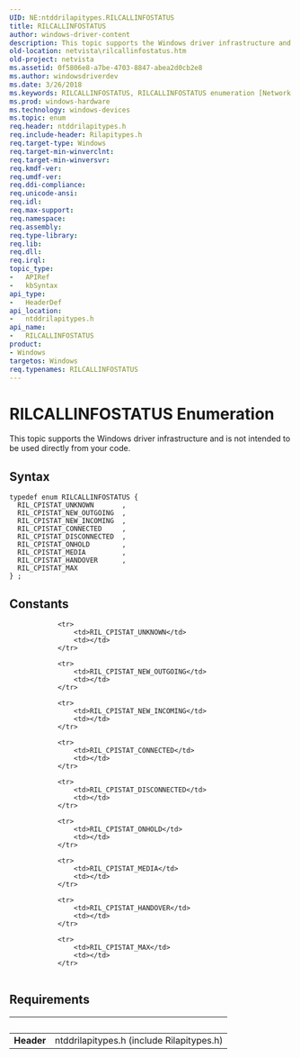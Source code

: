```yaml
---
UID: NE:ntddrilapitypes.RILCALLINFOSTATUS
title: RILCALLINFOSTATUS
author: windows-driver-content
description: This topic supports the Windows driver infrastructure and is not intended to be used directly from your code.
old-location: netvista\rilcallinfostatus.htm
old-project: netvista
ms.assetid: 0f5806e8-a7be-4703-8847-abea2d0cb2e8
ms.author: windowsdriverdev
ms.date: 3/26/2018
ms.keywords: RILCALLINFOSTATUS, RILCALLINFOSTATUS enumeration [Network Drivers Starting with Windows Vista], RIL_CPISTAT_CONNECTED, RIL_CPISTAT_DISCONNECTED, RIL_CPISTAT_HANDOVER, RIL_CPISTAT_MAX, RIL_CPISTAT_MEDIA, RIL_CPISTAT_NEW_INCOMING, RIL_CPISTAT_NEW_OUTGOING, RIL_CPISTAT_ONHOLD, netvista.rilcallinfostatus, ntddrilapitypes/RILCALLINFOSTATUS, ntddrilapitypes/RIL_CPISTAT_CONNECTED, ntddrilapitypes/RIL_CPISTAT_DISCONNECTED, ntddrilapitypes/RIL_CPISTAT_HANDOVER, ntddrilapitypes/RIL_CPISTAT_MAX, ntddrilapitypes/RIL_CPISTAT_MEDIA, ntddrilapitypes/RIL_CPISTAT_NEW_INCOMING, ntddrilapitypes/RIL_CPISTAT_NEW_OUTGOING, ntddrilapitypes/RIL_CPISTAT_ONHOLD
ms.prod: windows-hardware
ms.technology: windows-devices
ms.topic: enum
req.header: ntddrilapitypes.h
req.include-header: Rilapitypes.h
req.target-type: Windows
req.target-min-winverclnt: 
req.target-min-winversvr: 
req.kmdf-ver: 
req.umdf-ver: 
req.ddi-compliance: 
req.unicode-ansi: 
req.idl: 
req.max-support: 
req.namespace: 
req.assembly: 
req.type-library: 
req.lib: 
req.dll: 
req.irql: 
topic_type:
-	APIRef
-	kbSyntax
api_type:
-	HeaderDef
api_location:
-	ntddrilapitypes.h
api_name:
-	RILCALLINFOSTATUS
product:
- Windows
targetos: Windows
req.typenames: RILCALLINFOSTATUS
---
```


# RILCALLINFOSTATUS Enumeration
This topic supports the Windows driver infrastructure and is not intended to be used directly from your code.

## Syntax
```
typedef enum RILCALLINFOSTATUS {
  RIL_CPISTAT_UNKNOWN       ,
  RIL_CPISTAT_NEW_OUTGOING  ,
  RIL_CPISTAT_NEW_INCOMING  ,
  RIL_CPISTAT_CONNECTED     ,
  RIL_CPISTAT_DISCONNECTED  ,
  RIL_CPISTAT_ONHOLD        ,
  RIL_CPISTAT_MEDIA         ,
  RIL_CPISTAT_HANDOVER      ,
  RIL_CPISTAT_MAX
} ;
```

## Constants

<table>
            
                <tr>
                    <td>RIL_CPISTAT_UNKNOWN</td>
                    <td></td>
                </tr>
            
                <tr>
                    <td>RIL_CPISTAT_NEW_OUTGOING</td>
                    <td></td>
                </tr>
            
                <tr>
                    <td>RIL_CPISTAT_NEW_INCOMING</td>
                    <td></td>
                </tr>
            
                <tr>
                    <td>RIL_CPISTAT_CONNECTED</td>
                    <td></td>
                </tr>
            
                <tr>
                    <td>RIL_CPISTAT_DISCONNECTED</td>
                    <td></td>
                </tr>
            
                <tr>
                    <td>RIL_CPISTAT_ONHOLD</td>
                    <td></td>
                </tr>
            
                <tr>
                    <td>RIL_CPISTAT_MEDIA</td>
                    <td></td>
                </tr>
            
                <tr>
                    <td>RIL_CPISTAT_HANDOVER</td>
                    <td></td>
                </tr>
            
                <tr>
                    <td>RIL_CPISTAT_MAX</td>
                    <td></td>
                </tr>
</table>


## Requirements
| &nbsp; | &nbsp; |
| ---- |:---- |
| **Header** | ntddrilapitypes.h (include Rilapitypes.h) |
